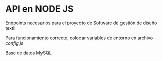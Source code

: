 # API en NODE JS
Endpoints necesarios para el proyecto de Software de gestión de diseño textil

Para funcionamiento correcto, colocar variables de entorno en archivo *config.js*

Base de datos MySQL
